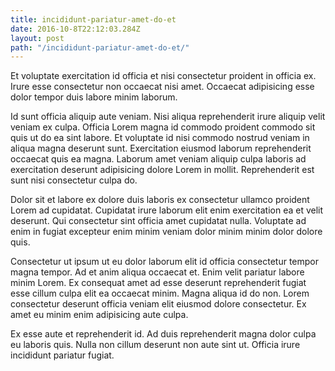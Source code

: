 ```yaml
---
title: incididunt-pariatur-amet-do-et
date: 2016-10-8T22:12:03.284Z
layout: post
path: "/incididunt-pariatur-amet-do-et/"
---
```


Et voluptate exercitation id officia et nisi consectetur proident in officia ex. Irure esse consectetur non occaecat nisi amet. Occaecat adipisicing esse dolor tempor duis labore minim laborum.

Id sunt officia aliquip aute veniam. Nisi aliqua reprehenderit irure aliquip velit veniam ex culpa. Officia Lorem magna id commodo proident commodo sit quis ut do ea sint labore. Et voluptate id nisi commodo nostrud veniam in aliqua magna deserunt sunt. Exercitation eiusmod laborum reprehenderit occaecat quis ea magna. Laborum amet veniam aliquip culpa laboris ad exercitation deserunt adipisicing dolore Lorem in mollit. Reprehenderit est sunt nisi consectetur culpa do.

Dolor sit et labore ex dolore duis laboris ex consectetur ullamco proident Lorem ad cupidatat. Cupidatat irure laborum elit enim exercitation ea et velit deserunt. Qui consectetur sint officia amet cupidatat nulla. Voluptate ad enim in fugiat excepteur enim minim veniam dolor minim minim dolor dolore quis.

Consectetur ut ipsum ut eu dolor laborum elit id officia consectetur tempor magna tempor. Ad et anim aliqua occaecat et. Enim velit pariatur labore minim Lorem. Ex consequat amet ad esse deserunt reprehenderit fugiat esse cillum culpa elit ea occaecat minim. Magna aliqua id do non. Lorem consectetur deserunt officia veniam elit eiusmod dolore consectetur. Ex amet eu minim enim adipisicing aute culpa.

Ex esse aute et reprehenderit id. Ad duis reprehenderit magna dolor culpa eu laboris quis. Nulla non cillum deserunt non aute sint ut. Officia irure incididunt pariatur fugiat.